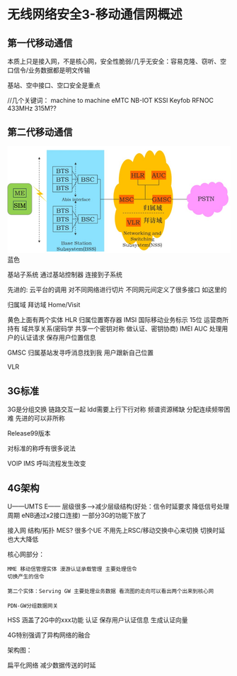 # 无线网络安全3-移动通信网概述


## 第一代移动通信 
本质上只是接入网，不是核心网，安全性脆弱/几乎无安全：容易克隆、窃听、空口信令/业务数据都是明文传输

基站、空中接口、空口安全是重点





//几个关键词： machine to machine eMTC NB-IOT KSSI Keyfob RFNOC 433MHz 315M??





## 第二代移动通信
![GSM网络架构](GSM网络架构.jpg)蓝色

基站子系统 通过基站控制器 连接到子系统

先进的: 云平台的调用 对不同网络进行切片
不同网元间定义了很多接口 如这里的<BSC>

归属域 拜访域   Home/Visit

黄色上面有两个实体 HLR 归属位置寄存器
IMSI 国际移动业务标示 15位 运营商所持有 域共享关系(密码学 共享一个密钥对称 做认证、密钥协商)
IMEI
AUC 处理用户的认证请求 保存用户位置信息

GMSC
归属基站发寻呼消息找到我 用户跟新自己位置

VLR







## 3G标准


3G是分组交换 链路交互一起
ldd需要上行下行对称 频谱资源稀缺 分配连续频带困难 先进的可以非所称

Release99版本

对标准的称呼有很多说法


VOIP
IMS
呼叫流程发生改变








## 4G架构

U——UMTS
E——
层级很多——>减少层级结构(好处：信令时延要求 降低信号处理周期 eNB通过x2接口连接)
一部分3G的功能下放了

接入网 结构/拓扑 MES? 
很多个UE 不用先上RSC/移动交换中心来切换 切换时延也大大降低



核心网部分：

    MME 移动信管理实体 漫游认证承载管理 主要处理信令
    切换产生的信令

    第二个实体：Serving GW 主要处理业务数据 看流图的走向可以看出两个出来到核心网

    PDN-GW分组数据网关 


HSS 涵盖了2G中的xxx功能 认证 保存用户认证信息 生成认证向量

4G特别强调了异构网络的融合




架构图：

扁平化网络 减少数据传送的时延
